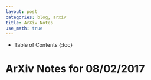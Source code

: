 ```yaml
---
layout: post
categories: blog, arxiv
title: ArXiv Notes
use_math: true
---
```


* Table of Contents
{:toc}


# ArXiv Notes for 08/02/2017
